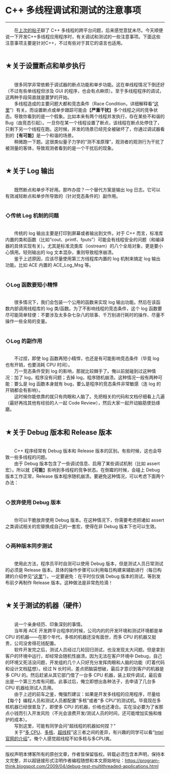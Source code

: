 # C++ 多线程调试和测试的注意事项 

-----

<div class="post-body entry-content">
　　在<a href="../../2009/04/cxx-cross-platform-develop-6-thread.md">上次的帖子</a>聊了 C++ 多线程的跨平台问题，后来感觉意犹未尽。今天顺便说一下开发C++多线程应用程序时，有关调试和测试的一些注意事项。下面这些注意事项主要是针对C++，不过有些对于其它的语言也适用。<a name="more"></a><br/>
<br/>
<h2>★关于设置断点和单步执行</h2><br/>
　　很多同学非常依赖于调试器的断点功能和单步功能。这在单线程情况下倒还好（不过有些单线程但涉及 GUI 的程序，也会有点麻烦）。至于多线程程序的调试，这两种手段简直就是噩梦的开始。<br/>
　　多线程造成的主要问题大都和竞态条件（Race Condition，详细解释看“<a href="https://en.wikipedia.org/wiki/Race_condition#Computing" rel="nofollow" target="_blank">这里</a>”）有关。而设置断点或单步跟踪可能会【<b>严重干扰</b>】多个线程之间的竞争状态。导致你看到的是一个假象。比如本来有两个线程并发执行，存在某些不和谐的 Bug（由竞态引起）。一旦你在某一个线程设置了断点，该线程在断点处停住了，只剩下另一个线程在跑。这时候，并发的场景已经完全被破坏了，你通过调试器看到的【<b>有可能</b>】是一个和谐的场景。<br/>
　　稍微跑一下题。这很类似量子力学的“测不准原理”，观测者的观测行为干扰了被测量的客体，导致观测者看到的是一个干扰后的现象。<br/>
<br/>
<h2>★关于 Log 输出</h2><br/>
　　既然断点和单步不好用。那咋办捏？一个替代方案是输出 log 日志。它可以有效减轻断点和单步所导致的（针对竞态条件的）副作用。<br/>
<br/>
<h3>◇传统 Log 机制的问题</h3><br/>
　　传统的 log 输出主要是打印到屏幕或者输出到文件。对于 C++ 而言，标准库内置的类和函数（比如“cout、printf、fputs”）可能会有线程安全的问题（和编译器的具体实现有关）。尤其是标准流类库（iostream）的八个全局对象，更是要小心慎用。轻则输出的 log 文本混杂，重则导致程序崩溃。<br/>
　　鉴于上述原因，应该尽量使用第三方线程库内置的 log 机制来搞定 log 输出功能。比如 ACE 内置的 ACE_Log_Msg 等。<br/>
<br/>
<h3>◇Log 函数要短小精悍</h3><br/>
　　很多情况下，我们会包装一个公用的函数来实现 log 输出功能。然后在该函数内部调用线程库的 log 类/函数。为了不影响线程的竞态条件，这个 log 函数要尽可能简单轻便：不要涉及太多杂七杂八的琐事、千万别进行耗时的操作、尽量不操作一些全局的变量。<br/>
<br/>
<h3>◇Log 的副作用</h3><br/>
　　不过捏，即使 log 函数再短小精悍，也还是有可能影响竞态条件（毕竟 log 也有开销，也要消耗 CPU 时间）。<br/>
　　万一竞态条件受到 log 的影响，那就比较棘手了。俺以前就碰到过这种情况：加了 log，程序没有问题；去掉 log，程序随机崩溃。这种情况一般有两种可能：要么是 log 函数本身就有 bug，要么是程序的竞态条件非常敏感（连 log 的开销都会有影响）。<br/>
　　这时候你能依靠的就只有肉眼和人脑了。先把相关的代码和文档仔细看上几遍（最好再找其他有经验的人一起 Code Review），然后大家一起开动脑筋使劲琢磨。<br/>
<br/>
<h2>★关于 Debug 版本和 Release 版本</h2><br/>
　　C++ 程序经常有 Debug 版本和 Release 版本的区别。有些时候，这也会导致一些多线程的问题。<br/>
　　由于 Debug 版本包含了一些调试信息、启用了某些调试机制（比如 assert 宏）。所以就【<b>可能</b>】影响到多线程的竞争状态。在倒霉的时候，会碰上 Debug 版本工作正常，Release 版本程序随机崩溃。要避免这种情况，可以考虑下面两个办法：<br/>
<br/>
<h3>◇放弃使用 Debug 版本</h3><br/>
　　你可以干脆放弃使用 Debug 版本。在这种情况下，你需要考虑把诸如 assert 之类调试相关的宏替换成自己的一套宏，使得在非 Debug 版本下也可以生效。<br/>
<br/>
<h3>◇两种版本同步测试</h3><br/>
　　使用此方法，程序员平时自测可以使用 Debug 版本，但是测试人员日常测试的必须是 Release 版本。具体的操作步骤可以利用每日构建来辅助进行（每日构建的介绍参见“<a href="../../2009/02/daily-build-0-overview.md">这里</a>”）。一定要避免：在平时仅仅搞 Debug 版本的测试，等到发布前夕再制作 Release 版本。这种做法是非常危险滴！<br/>
<br/>
<h2>★关于测试的机器（硬件）</h2><br/>
　　说一个亲身经历、印象深刻的事情。<br/>
　　当年用 ACE 开发跨平台程序的时候，公司内的的开发环境和测试环境都是单 CPU 的机器——在那个年代，多核的机器还没有面世，而多 CPU 的机器又挺贵，公司没舍得花钱配置。<br/>
　　软件开发完之后，测试人员经过几轮回归测试，也没发现太大问题。但是拿到客户的环境中运行，却经常会随机性崩溃。因为无法在客户环境中 Debug，自己的环境又死活没问题，开发组的几个人只好充分发挥肉眼和人脑的功能（盯着代码和设计文档猛想）。经过 N 长时间，差点把脑袋想破，最后才意识到客户的机器是多 CPU 的。然后赶紧从其它部门借了一台多 CPU 机器，装上软件调试，最后查出是一个第三方库有问题。此事过后，俺立即想出各种法子，去申请了几台多 CPU 机器给测试人员用。<br/>
　　由于上述的前车之鉴，俺强烈建议：如果是开发多线程的应用程序，尽量给【每个】编程人员和测试人员都配置“多核”或者“多 CPU”的测试机。毕竟现在多核机器已经很普及了，即使多 CPU 的机器，价格也还凑合。实在没必要为了省那点小钱而引入开发风险（不光会浪费开发/测试人员的时间，还可能增加实施和维护的成本）。<br/>
　　写到这里，可能有同学会问“超线程的机器如何捏？”<br/>
　　关于“<a href="https://en.wikipedia.org/wiki/Multiprocessing" rel="nofollow" target="_blank">多 CPU</a>、<a href="https://en.wikipedia.org/wiki/Multi-core_(computing)" rel="nofollow" target="_blank">多核</a>、<a href="https://en.wikipedia.org/wiki/Hyper-threading" rel="nofollow" target="_blank">超线程</a>”这三者之间的差异，有兴趣的同学可以看“<a href="http://www.intel.com/cd/ids/developer/asmo-na/eng/200677.htm" rel="nofollow" target="_blank">Intel 官网的介绍</a>”。俺个人感觉超线程不如多核与多CPU爽。
</div>


------------------------------------------------

版权声明本博客所有的原创文章，作者皆保留版权。转载必须包含本声明，保持本文完整，并以超链接形式注明作者编程随想和本文原始地址：https://program-think.blogspot.com/2009/04/debug-test-multithreaded-applications.html
